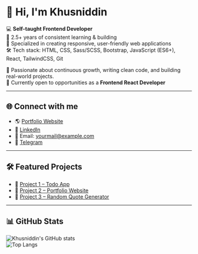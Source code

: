 # 👋 Hi, I'm Khusniddin

💻 **Self-taught Frontend Developer**  
📅 2.5+ years of consistent learning & building  
📂 Specialized in creating responsive, user-friendly web applications  
🛠️ Tech stack: HTML, CSS, Sass/SCSS, Bootstrap, JavaScript (ES6+), React, TailwindCSS, Git  

🚀 Passionate about continuous growth, writing clean code, and building real-world projects.  
🎯 Currently open to opportunities as a **Frontend React Developer**  

---

## 🌐 Connect with me
- 🌎 [Portfolio Website](https://yourportfolio.com)  
- 💼 [LinkedIn](https://linkedin.com/in/your-link)  
- 📧 Email: yourmail@example.com  
- 💬 [Telegram](https://t.me/yourusername)  

---

## 🛠️ Featured Projects
- 🔗 [Project 1 – Todo App](https://github.com/yourusername/todo-app)  
- 🔗 [Project 2 – Portfolio Website](https://github.com/yourusername/portfolio)  
- 🔗 [Project 3 – Random Quote Generator](https://github.com/yourusername/quote-generator)  

---

## 📊 GitHub Stats
![Khusniddin's GitHub stats](https://github-readme-stats.vercel.app/api?username=yourusername&show_icons=true&theme=tokyonight)  
![Top Langs](https://github-readme-stats.vercel.app/api/top-langs/?username=yourusername&layout=compact&theme=tokyonight)  

